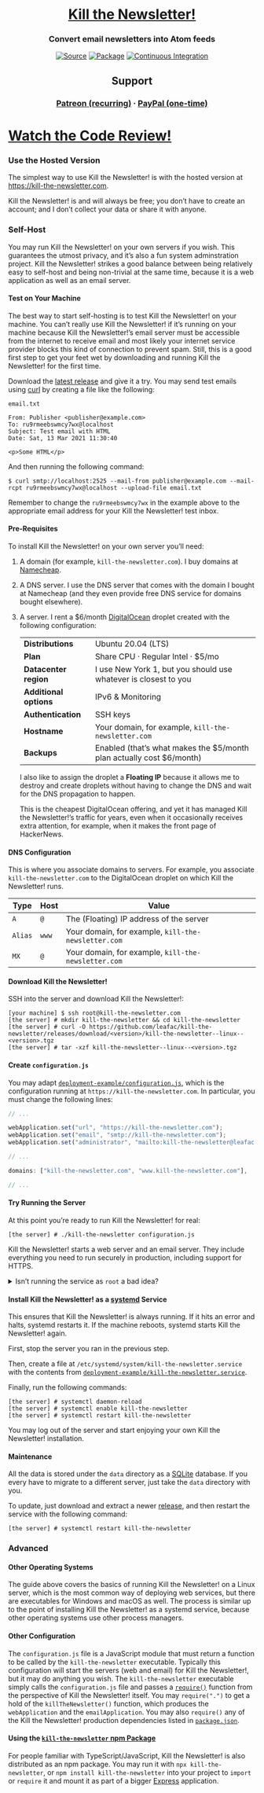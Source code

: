 <h1 align="center"><a href="https://kill-the-newsletter.com">Kill the Newsletter!</a></h1>
<h3 align="center">Convert email newsletters into Atom feeds</h3>
<p align="center">
<a href="https://github.com/leafac/kill-the-newsletter.com"><img src="https://img.shields.io/badge/Source---" alt="Source"></a>
<a href="https://www.npmjs.com/package/kill-the-newsletter"><img alt="Package" src="https://badge.fury.io/js/kill-the-newsletter.svg"></a>
<a href="https://github.com/leafac/kill-the-newsletter.com/actions"><img src="https://github.com/leafac/kill-the-newsletter.com/workflows/.github/workflows/main.yml/badge.svg" alt="Continuous Integration"></a>
</p>

<h2 align="center">Support</h2>
<h3 align="center">
<a href="https://patreon.com/leafac">Patreon (recurring)</a> ·
<a href="https://paypal.me/LeandroFacchinetti">PayPal (one-time)</a>
</h3>

# [Watch the Code Review!](https://youtu.be/FMTb3Z-QiPY)

### Use the Hosted Version

The simplest way to use Kill the Newsletter! is with the hosted version at <https://kill-the-newsletter.com>.

Kill the Newsletter! is and will always be free; you don’t have to create an account; and I don’t collect your data or share it with anyone.

### Self-Host

You may run Kill the Newsletter! on your own servers if you wish. This guarantees the utmost privacy, and it’s also a fun system adminstration project. Kill the Newsletter! strikes a good balance between being relatively easy to self-host and being non-trivial at the same time, because it is a web application as well as an email server.

#### Test on Your Machine

The best way to start self-hosting is to test Kill the Newsletter! on your machine. You can’t really use Kill the Newsletter! if it’s running on your machine because Kill the Newsletter!’s email server must be accessible from the internet to receive email and most likely your internet service provider blocks this kind of connection to prevent spam. Still, this is a good first step to get your feet wet by downloading and running Kill the Newsletter! for the first time.

Download the [latest release](https://github.com/leafac/kill-the-newsletter/releases/latest) and give it a try. You may send test emails using [curl](https://curl.se) by creating a file like the following:

`email.txt`

```
From: Publisher <publisher@example.com>
To: ru9rmeebswmcy7wx@localhost
Subject: Test email with HTML
Date: Sat, 13 Mar 2021 11:30:40

<p>Some HTML</p>
```

And then running the following command:

```
$ curl smtp://localhost:2525 --mail-from publisher@example.com --mail-rcpt ru9rmeebswmcy7wx@localhost --upload-file email.txt
```

Remember to change the `ru9rmeebswmcy7wx` in the example above to the appropriate email address for your Kill the Newsletter! test inbox.

#### Pre-Requisites

To install Kill the Newsletter! on your own server you’ll need:

1. A domain (for example, `kill-the-newsletter.com`). I buy domains at [Namecheap](https://www.namecheap.com).
2. A DNS server. I use the DNS server that comes with the domain I bought at Namecheap (and they even provide free DNS service for domains bought elsewhere).
3. A server. I rent a $6/month [DigitalOcean](https://www.digitalocean.com) droplet created with the following configuration:

   |                        |                                                                      |
   | ---------------------- | -------------------------------------------------------------------- |
   | **Distributions**      | Ubuntu 20.04 (LTS)                                                   |
   | **Plan**               | Share CPU · Regular Intel · $5/mo                                    |
   | **Datacenter region**  | I use New York 1, but you should use whatever is closest to you      |
   | **Additional options** | IPv6 & Monitoring                                                    |
   | **Authentication**     | SSH keys                                                             |
   | **Hostname**           | Your domain, for example, `kill-the-newsletter.com`                  |
   | **Backups**            | Enabled (that’s what makes the $5/month plan actually cost $6/month) |

   I also like to assign the droplet a **Floating IP** because it allows me to destroy and create droplets without having to change the DNS and wait for the DNS propagation to happen.

   This is the cheapest DigitalOcean offering, and yet it has managed Kill the Newsletter!’s traffic for years, even when it occasionally receives extra attention, for example, when it makes the front page of HackerNews.

#### DNS Configuration

This is where you associate domains to servers. For example, you associate `kill-the-newsletter.com` to the DigitalOcean droplet on which Kill the Newsletter! runs.

| Type    | Host  | Value                                               |
| ------- | ----- | --------------------------------------------------- |
| `A`     | `@`   | The (Floating) IP address of the server             |
| `Alias` | `www` | Your domain, for example, `kill-the-newsletter.com` |
| `MX`    | `@`   | Your domain, for example, `kill-the-newsletter.com` |

#### Download Kill the Newsletter!

SSH into the server and download Kill the Newsletter!:

```console
[your machine] $ ssh root@kill-the-newsletter.com
[the server] # mkdir kill-the-newsletter && cd kill-the-newsletter
[the server] # curl -O https://github.com/leafac/kill-the-newsletter/releases/download/<version>/kill-the-newsletter--linux--<version>.tgz
[the server] # tar -xzf kill-the-newsletter--linux--<version>.tgz
```

#### Create `configuration.js`

You may adapt [`deployment-example/configuration.js`](deployment-example/configuration.js), which is the configuration running at `https://kill-the-newsletter.com`. In particular, you must change the following lines:

```javascript
// ...

webApplication.set("url", "https://kill-the-newsletter.com");
webApplication.set("email", "smtp://kill-the-newsletter.com");
webApplication.set("administrator", "mailto:kill-the-newsletter@leafac.com");

// ...

domains: ["kill-the-newsletter.com", "www.kill-the-newsletter.com"],

// ...
```

#### Try Running the Server

At this point you’re ready to run Kill the Newsletter! for real:

```console
[the server] # ./kill-the-newsletter configuration.js
```

Kill the Newsletter! starts a web server and an email server. They include everything you need to run securely in production, including support for HTTPS.

<details>
<summary>Isn’t running the service as <code>root</code> a bad idea?</summary>

This practice is frowned upon, but it may be okay in some cases (that’s how I’ve been running `https://kill-the-newsletter.com` for years). If the only thing of value on a machine is Kill the Newsletter!, then what would you be protecting by running the service as a unprivileged user? The most important things is the data, but that should be accessible from the unprivileged user anyway. I prefer to treat the machine as disposable and run the service as `root`—it’s as simple as it gets.

</details>

#### Install Kill the Newsletter! as a [systemd](https://systemd.io) Service

This ensures that Kill the Newsletter! is always running. If it hits an error and halts, systemd restarts it. If the machine reboots, systemd starts Kill the Newsletter! again.

First, stop the server you ran in the previous step.

Then, create a file at `/etc/systemd/system/kill-the-newsletter.service` with the contents from [`deployment-example/kill-the-newsletter.service`](deployment-example/kill-the-newsletter.service).

Finally, run the following commands:

```console
[the server] # systemctl daemon-reload
[the server] # systemctl enable kill-the-newsletter
[the server] # systemctl restart kill-the-newsletter
```

You may log out of the server and start enjoying your own Kill the Newsletter! installation.

#### Maintenance

All the data is stored under the `data` directory as a [SQLite](https://sqlite.org) database. If you every have to migrate to a different server, just take the `data` directory with you.

To update, just download and extract a newer [release](https://github.com/leafac/kill-the-newsletter/releases), and then restart the service with the following command:

```console
[the server] # systemctl restart kill-the-newsletter
```

### Advanced

#### Other Operating Systems

The guide above covers the basics of running Kill the Newsletter! on a Linux server, which is the most common way of deploying web services, but there are executables for Windows and macOS as well. The process is similar up to the point of installing Kill the Newsletter! as a systemd service, because other operating systems use other process managers.

#### Other Configuration

The `configuration.js` file is a JavaScript module that must return a function to be called by the `kill-the-newsletter` executable. Typically this configuration will start the servers (web and email) for Kill the Newsletter!, but it may do anything you wish. The `kill-the-newsletter` executable simply calls the `configuration.js` file and passes a [`require()`](https://nodejs.org/dist/latest/docs/api/modules.html#modules_require_id) function from the perspective of Kill the Newsletter! itself. You may `require(".")` to get a hold of the `killTheNewsletter()` function, which produces the `webApplication` and the `emailApplication`. You may also `require()` any of the Kill the Newsletter! production dependencies listed in [`package.json`](package.json).

#### Using the [`kill-the-newsletter` npm Package](https://npm.im/kill-the-newsletter)

For people familiar with TypeScript/JavaScript, Kill the Newsletter! is also distributed as an npm package. You may run it with `npx kill-the-newsletter`, or `npm install kill-the-newsletter` into your project to `import` or `require` it and mount it as part of a bigger [Express](http://expressjs.com) application.
